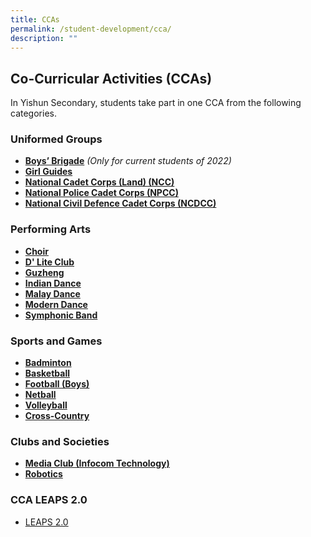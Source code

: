 ```yaml
---
title: CCAs
permalink: /student-development/cca/
description: ""
---
```

## Co-Curricular Activities (CCAs)

In Yishun Secondary, students take part in one CCA from the following categories. 

### Uniformed Groups

* **[Boys’ Brigade](/cca/uniformed-groups/boys-brigade/)** *(Only for current students of 2022)*
* **[Girl Guides](/cca/uniformed-groupss/girl-guides/)**
* **[National Cadet Corps (Land) (NCC)](/cca/uniformed-groups/ncc/)**
* **[National Police Cadet Corps (NPCC)](/cca/uniformed-groups/npcc/)**
* **[National Civil Defence Cadet Corps (NCDCC)](/cca/uniformed-groups/ncdcc/)**



### Performing Arts
* **[Choir](/cca/performing-arts/choir/)**
* **[D' Lite Club](/cca/performing-arts/dlite-club/)**
* **[Guzheng](/cca/performing-arts/guzheng/)**
* **[Indian Dance](/cca/performing-arts/indian-dance/)**
* **[Malay Dance](/cca/performing-arts/malay-dance/)**
* **[Modern Dance](/cca/performing-arts/modern-dance/)**
* **[Symphonic Band](/cca/performing-arts/symphonic-band/)**


### Sports and Games
* **[Badminton](/cca/sports-and-games/badminton/)**
* **[Basketball](/cca/sports-and-games/basketball/)**
* **[Football (Boys)](/cca/sports-and-games/football/)**
* **[Netball](/cca/sports-and-games/netball/)**
* **[Volleyball](/cca/sports-and-games/volleyball/)**
* **[Cross-Country](/cca/sports-and-games/cross-country/)**


### Clubs and Societies
* **[Media Club (Infocom Technology)](/cca/clubs-and-societies/media-club/)**
* **[Robotics](/cca/clubs-and-societies/robotics/)**


### CCA LEAPS 2.0

*   [LEAPS 2.0](https://yishunsec.moe.edu.sg/qql/slot/u276/Holistic%20Education/Student%20Development/CCA/CCA%20LEAPS%202.0/LEAPS-2.0-Parents.pdf)